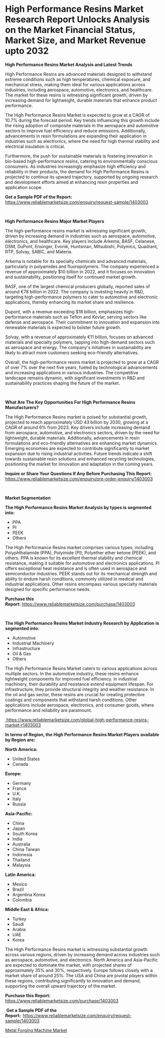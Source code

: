 <p><h1>High Performance Resins Market Research Report Unlocks Analysis on the Market Financial Status, Market Size, and Market Revenue upto 2032</h1></p><p><strong>High Performance Resins Market Analysis and Latest Trends</strong></p>
<p><p>High Performance Resins are advanced materials designed to withstand extreme conditions such as high temperatures, chemical exposure, and mechanical stress, making them ideal for various applications across industries, including aerospace, automotive, electronics, and healthcare. The market for these resins is witnessing significant growth, driven by increasing demand for lightweight, durable materials that enhance product performance.</p><p>The High Performance Resins Market is expected to grow at a CAGR of 10.7% during the forecast period. Key trends influencing this growth include the rising adoption of composite materials in the aerospace and automotive sectors to improve fuel efficiency and reduce emissions. Additionally, advancements in resin formulations are expanding their application in industries such as electronics, where the need for high thermal stability and electrical insulation is critical.</p><p>Furthermore, the push for sustainable materials is fostering innovation in bio-based high-performance resins, catering to environmentally conscious consumers. As industries increasingly emphasize high efficiency and reliability in their products, the demand for High Performance Resins is projected to continue its upward trajectory, supported by ongoing research and development efforts aimed at enhancing resin properties and application scope.</p></p>
<p><strong>Get a Sample PDF of the Report:&nbsp;</strong> <a href="https://www.reliablemarketsize.com/enquiry/request-sample/1403003?utm_campaign=1991&utm_medium=2&utm_source=Github&utm_content=ia&utm_term=12012025&utm_id=high-performance-resins">https://www.reliablemarketsize.com/enquiry/request-sample/1403003</a></p>
<p>&nbsp;</p>
<p><strong>High Performance Resins Major Market Players</strong></p>
<p><p>The high-performance resins market is witnessing significant growth, driven by increasing demand in industries such as aerospace, automotive, electronics, and healthcare. Key players include Arkema, BASF, Celanese, DSM, DuPont, Ensinger, Evonik, Huntsman, Mitsubishi, Polymics, Quadrant, RTP, Solvay, SABIC, and Materia.</p><p>Arkema is notable for its specialty chemicals and advanced materials, particularly in polyamides and fluoropolymers. The company experienced a revenue of approximately $10 billion in 2022, and it focuses on innovation and sustainability, positioning itself for continued market growth.</p><p>BASF, one of the largest chemical producers globally, reported sales of around €78 billion in 2022. The company is investing heavily in R&D, targeting high-performance polymers to cater to automotive and electronic applications, thereby enhancing its market share and resilience.</p><p>Dupont, with a revenue exceeding $18 billion, emphasizes high-performance materials such as Teflon and Kevlar, serving sectors like defense and aerospace. Their commitment to innovation and expansion into renewable materials is expected to bolster future growth.</p><p>Solvay, with a revenue of approximately €11 billion, focuses on advanced materials and specialty polymers, tapping into high-demand sectors such as aerospace and energy. The company's initiatives in sustainability are likely to attract more customers seeking eco-friendly alternatives.</p><p>Overall, the high-performance resins market is projected to grow at a CAGR of over 7% over the next five years, fueled by technological advancements and increasing applications in various industries. The competitive landscape remains dynamic, with significant investments in R&D and sustainability practices shaping the future of the market.</p></p>
<p>&nbsp;</p>
<p><strong>What Are The Key Opportunities For High Performance Resins Manufacturers?</strong></p>
<p><p>The High Performance Resins market is poised for substantial growth, projected to reach approximately USD 43 billion by 2030, growing at a CAGR of around 6% from 2023. Key drivers include increasing demand from aerospace, automotive, and electronics sectors, driven by the need for lightweight, durable materials. Additionally, advancements in resin formulations and eco-friendly alternatives are enhancing market dynamics. Emerging economies are expected to contribute significantly to market expansion due to rising industrial activities. Future trends indicate a shift towards sustainable resin solutions and enhanced recycling technologies, positioning the market for innovation and adaptation in the coming years.</p></p>
<p><strong>Inquire or Share Your Questions If Any Before Purchasing This Report:</strong> <a href="https://www.reliablemarketsize.com/enquiry/pre-order-enquiry/1403003?utm_campaign=1991&utm_medium=2&utm_source=Github&utm_content=ia&utm_term=12012025&utm_id=high-performance-resins">https://www.reliablemarketsize.com/enquiry/pre-order-enquiry/1403003</a></p>
<p>&nbsp;</p>
<p><strong>Market Segmentation</strong></p>
<p><strong>The High Performance Resins Market Analysis by types is segmented into:</strong></p>
<p><ul><li>PPA</li><li>PI</li><li>PEEK</li><li>Others</li></ul></p>
<p><p>The High Performance Resins market comprises various types, including Polyphthalamide (PPA), Polyimide (PI), Polyether ether ketone (PEEK), and others. PPA is known for its excellent thermal stability and chemical resistance, making it suitable for automotive and electronics applications. PI offers exceptional heat resistance and is often used in aerospace and semiconductor industries. PEEK stands out for its mechanical strength and ability to endure harsh conditions, commonly utilized in medical and industrial applications. Other resins encompass various specialty materials designed for specific performance needs.</p></p>
<p><strong>Purchase this Report:&nbsp;</strong><a href="https://www.reliablemarketsize.com/purchase/1403003?utm_campaign=1991&utm_medium=2&utm_source=Github&utm_content=ia&utm_term=12012025&utm_id=high-performance-resins">https://www.reliablemarketsize.com/purchase/1403003</a></p>
<p>&nbsp;</p>
<p><strong>The High Performance Resins Market Industry Research by Application is segmented into:</strong></p>
<p><ul><li>Automotive</li><li>Industrial Machinery</li><li>Infrastructure</li><li>Oil & Gas</li><li>Others</li></ul></p>
<p><p>The High Performance Resins Market caters to various applications across multiple sectors. In the automotive industry, these resins enhance lightweight components for improved fuel efficiency. In industrial machinery, their durability and resistance extend equipment lifespan. For infrastructure, they provide structural integrity and weather resistance. In the oil and gas sector, these resins are crucial for creating protective coatings and components that withstand harsh conditions. Other applications include aerospace, electronics, and consumer goods, where performance and reliability are paramount.</p></p>
<p><a href="https://www.reliablemarketsize.com/global-high-performance-resins-market-r1403003?utm_campaign=1991&utm_medium=2&utm_source=Github&utm_content=ia&utm_term=12012025&utm_id=high-performance-resins">&nbsp;https://www.reliablemarketsize.com/global-high-performance-resins-market-r1403003</a></p>
<p><strong>In terms of Region, the High Performance Resins Market Players available by Region are:</strong></p>
<p>
    <p> <strong> North America: </strong>
        <ul>
            <li>United States</li>
            <li>Canada</li>
        </ul>
        </p> 
    <p> <strong> Europe: </strong>
        <ul>
            <li>Germany</li>
            <li>France</li>
            <li>U.K.</li>
            <li>Italy</li>
            <li>Russia</li>
        </ul>
        </p> 
    <p> <strong> Asia-Pacific: </strong>
        <ul>
            <li>China</li>
            <li>Japan</li>
            <li>South Korea</li>
            <li>India</li>
            <li>Australia</li>
            <li>China Taiwan</li>
            <li>Indonesia</li>
            <li>Thailand</li>
            <li>Malaysia</li>
        </ul>
        </p> 
    <p> <strong> Latin America: </strong>
        <ul>
            <li>Mexico</li>
            <li>Brazil</li>
            <li>Argentina Korea</li>
            <li>Colombia</li>
        </ul>
        </p> 
    <p> <strong> Middle East & Africa: </strong>
        <ul>
            <li>Turkey</li>
            <li>Saudi</li>
            <li>Arabia</li>
            <li>UAE</li>
            <li>Korea</li>
        </ul>
    </p>
    </p>
<p><p>The High Performance Resins market is witnessing substantial growth across various regions, driven by increasing demand across industries such as aerospace, automotive, and electronics. North America and Asia-Pacific are expected to dominate the market, with projected shares of approximately 35% and 30%, respectively. Europe follows closely with a market share of around 25%. The USA and China are pivotal players within these regions, contributing significantly to innovation and demand, supporting the overall upward trajectory of the market.</p></p>
<p><strong>Purchase this Report: </strong><a href="https://www.reliablemarketsize.com/purchase/1403003?utm_campaign=1991&utm_medium=2&utm_source=Github&utm_content=ia&utm_term=12012025&utm_id=high-performance-resins">https://www.reliablemarketsize.com/purchase/1403003</a></p>
<p>&nbsp;<strong>Get a Sample PDF of the Report:&nbsp;&nbsp;</strong><a href="https://www.reliablemarketsize.com/enquiry/request-sample/1403003?utm_campaign=1991&utm_medium=2&utm_source=Github&utm_content=ia&utm_term=12012025&utm_id=high-performance-resins">https://www.reliablemarketsize.com/enquiry/request-sample/1403003</a></p>
<p><strong></strong></p>
<p><p><a href="https://github.com/YashRP12/Market-Research-Report-List-6/blob/main/metal-forging-machine-market.md?utm_campaign=1991&utm_medium=2&utm_source=Github&utm_content=ia&utm_term=12012025&utm_id=high-performance-resins">Metal Forging Machine Market</a></p></p>